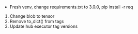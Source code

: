 - Fresh venv, change requirements.txt to 3.0.0, pip install -r req
1. Change blob to tensor
2. Remove to_dict() from tags
3. Update hub executor tag versions
